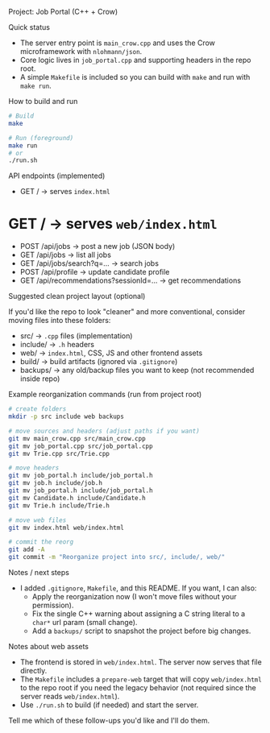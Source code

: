 Project: Job Portal (C++ + Crow)

Quick status
- The server entry point is `main_crow.cpp` and uses the Crow microframework with `nlohmann/json`.
- Core logic lives in `job_portal.cpp` and supporting headers in the repo root.
- A simple `Makefile` is included so you can build with `make` and run with `make run`.

How to build and run

```bash
# Build
make

# Run (foreground)
make run
# or
./run.sh
```

API endpoints (implemented)
- GET  /                -> serves `index.html`
# GET  /                -> serves `web/index.html`
- POST /api/jobs        -> post a new job (JSON body)
- GET  /api/jobs        -> list all jobs
- GET  /api/jobs/search?q=... -> search jobs
- POST /api/profile     -> update candidate profile
- GET  /api/recommendations?sessionId=... -> get recommendations

Suggested clean project layout (optional)

If you'd like the repo to look "cleaner" and more conventional, consider moving files into these folders:

- src/        -> `.cpp` files (implementation)
- include/    -> `.h` headers
- web/        -> `index.html`, CSS, JS and other frontend assets
- build/      -> build artifacts (ignored via `.gitignore`)
- backups/    -> any old/backup files you want to keep (not recommended inside repo)

Example reorganization commands (run from project root)

```bash
# create folders
mkdir -p src include web backups

# move sources and headers (adjust paths if you want)
git mv main_crow.cpp src/main_crow.cpp
git mv job_portal.cpp src/job_portal.cpp
git mv Trie.cpp src/Trie.cpp

# move headers
git mv job_portal.h include/job_portal.h
git mv job.h include/job.h
git mv job_portal.h include/job_portal.h
git mv Candidate.h include/Candidate.h
git mv Trie.h include/Trie.h

# move web files
git mv index.html web/index.html

# commit the reorg
git add -A
git commit -m "Reorganize project into src/, include/, web/"
```

Notes / next steps
- I added `.gitignore`, `Makefile`, and this README. If you want, I can also:
  - Apply the reorganization now (I won't move files without your permission).
  - Fix the single C++ warning about assigning a C string literal to a `char*` url param (small change).
  - Add a `backups/` script to snapshot the project before big changes.

Notes about web assets
- The frontend is stored in `web/index.html`. The server now serves that file directly.
- The `Makefile` includes a `prepare-web` target that will copy `web/index.html` to the repo root if you need the legacy behavior (not required since the server reads `web/index.html`).
- Use `./run.sh` to build (if needed) and start the server.

Tell me which of these follow-ups you'd like and I'll do them.
